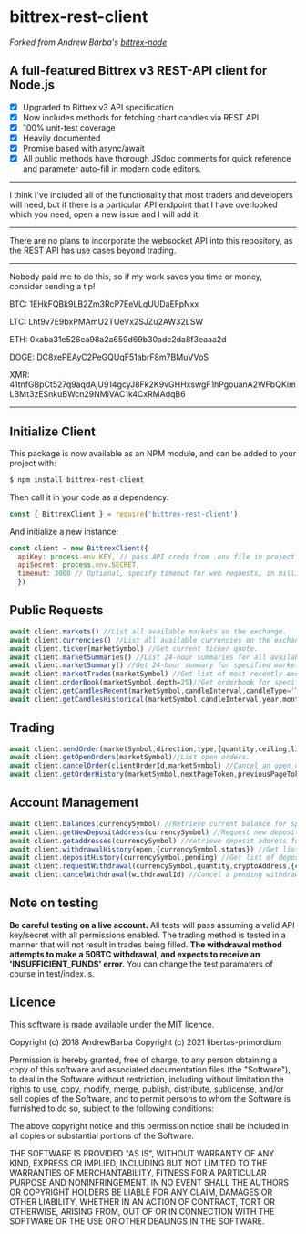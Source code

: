 
# bittrex-rest-client
_Forked from Andrew Barba's [bittrex-node](https://github.com/AndrewBarba/bittrex-node)_

## A full-featured Bittrex v3 REST-API client for Node.js


- [x] Upgraded to Bittrex v3 API specification
- [x] Now includes methods for fetching chart candles via REST API
- [x] 100% unit-test coverage
- [x] Heavily documented
- [x] Promise based with async/await
- [x] All public methods have thorough JSdoc comments for quick reference and parameter auto-fill in modern code editors.
___
I think I've included all of the functionality that most traders and developers will need, but if there is a particular API endpoint that I have overlooked which you need, open a new issue and I will add it.
___
There are no plans to incorporate the websocket API into this repository, as the REST API has use cases beyond trading.
___
Nobody paid me to do this, so if my work saves you time or money, consider sending a tip!

BTC: 1EHkFQBk9LB2Zm3RcP7EeVLqUUDaEFpNxx

LTC: Lht9v7E9bxPMAmU2TUeVx2SJZu2AW32LSW

ETH: 0xaba31e526ca98a2a659d69b30adc2da8f3eaaa2d

DOGE: DC8xePEAyC2PeGQUqF51abrF8m7BMuVVoS

XMR: 41tnfGBpCt527q9aqdAjU914gcyJ8Fk2K9vGHHxswgF1hPgouanA2WFbQKimLBMt3zESnkuBWcn29NMiVAC1k4CxRMAdqB6
___
## Initialize Client

This package is now available as an NPM module, and can be added to your project with:
```bash
$ npm install bittrex-rest-client
```
Then call it in your code as a dependency:
```javascript
const { BittrexClient } = require('bittrex-rest-client')
```
And initialize a new instance:
```javascript
const client = new BittrexClient({
  apiKey: process.env.KEY, // pass API creds from .env file in project directory
  apiSecret: process.env.SECRET,
  timeout: 3000 // Optional, specify timeout for web requests, in milliseconds.
  })
```

## Public Requests

```javascript
await client.markets() //List all available markets on the exchange.
await client.currencies() //List all available currencies on the exchange.
await client.ticker(marketSymbol) //Get current ticker quote.
await client.marketSummaries() //List 24-hour summaries for all available markets.
await client.marketSummary() //Get 24-hour summary for specified market.
await client.marketTrades(marketSymbol) //Get list of most recently executed trades for specified market.
await client.orderBook(marketSymbol,depth=25)//Get orderbook for specified market.
await client.getCandlesRecent(marketSymbol,candleInterval,candleType='TRADE') //Retrieve most recent candles for specified market.
await client.getCandlesHistorical(marketSymbol,candleInterval,year,month=1,day=1,candleType='TRADE') //Retrieve candles from historical period for specified market.
```
## Trading

```javascript
await client.sendOrder(marketSymbol,direction,type,{quantity,ceiling,limit}={},timeInForce='IMMEDIATE_OR_CANCEL',clientOrderId=uuid(),useAwards=false) // Send a new order to the exchange.
await client.getOpenOrders(marketSymbol)//List open orders.
await client.cancelOrder(clientOrderId,marketSymbol) //Cancel an open order.
await client.getOrderHistory(marketSymbol,nextPageToken,previousPageToken,pageSize,startDate,endDate) //Retrieve a list of closed orders.
```

## Account Management

```javascript
await client.balances(currencySymbol) //Retrieve current balance for specified currencySymbol or a list of all balances.
await client.getNewDepositAddress(currencySymbol) //Request new deposit address.
await client.getaddresses(currencySymbol) //retrieve deposit address for specified currency or all currencies.
await client.withdrawalHistory(open,{currencySymbol,status}) //Get list of withdrawals.
await client.depositHistory(currencySymbol,pending) //Get list of deposits.
await client.requestWithdrawal(currencySymbol,quantity,cryptoAddress,{cryptoAdressTag,clientWithdrawalId}) // Request a new withdrawal
await client.cancelWithdrawal(withdrawalId) //Cancel a pending withdrawal request.
```

## Note on testing
**Be careful testing on a live account.**
All tests will pass assuming a valid API key/secret with all permissions enabled. The trading method is tested in a manner that will not result in trades being filled. **The withdrawal method attempts to make a 50BTC withdrawal, and expects to receive an 'INSUFFICIENT_FUNDS' error.** You can change the test paramaters of course in test/index.js.

## Licence
This software is made available under the MIT licence.

Copyright (c) 2018 AndrewBarba
Copyright (c) 2021 libertas-primordium

Permission is hereby granted, free of charge, to any person obtaining a copy
of this software and associated documentation files (the "Software"), to deal
in the Software without restriction, including without limitation the rights
to use, copy, modify, merge, publish, distribute, sublicense, and/or sell
copies of the Software, and to permit persons to whom the Software is
furnished to do so, subject to the following conditions:

The above copyright notice and this permission notice shall be included in all
copies or substantial portions of the Software.

THE SOFTWARE IS PROVIDED "AS IS", WITHOUT WARRANTY OF ANY KIND, EXPRESS OR
IMPLIED, INCLUDING BUT NOT LIMITED TO THE WARRANTIES OF MERCHANTABILITY,
FITNESS FOR A PARTICULAR PURPOSE AND NONINFRINGEMENT. IN NO EVENT SHALL THE
AUTHORS OR COPYRIGHT HOLDERS BE LIABLE FOR ANY CLAIM, DAMAGES OR OTHER
LIABILITY, WHETHER IN AN ACTION OF CONTRACT, TORT OR OTHERWISE, ARISING FROM,
OUT OF OR IN CONNECTION WITH THE SOFTWARE OR THE USE OR OTHER DEALINGS IN THE
SOFTWARE.
